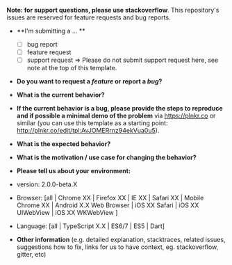 <!-- markdownlint-disable MD036 -->

<!-- markdownlint-disable MD041 -->

**Note: for support questions, please use stackoverflow**. This repository's issues are reserved for feature requests and bug reports.

* **I'm submitting a ... **

  * [ ] bug report
  * [ ] feature request
  * [ ] support request => Please do not submit support request here, see note at the top of this template.

* **Do you want to request a _feature_ or report a _bug_?**

* **What is the current behavior?**

* **If the current behavior is a bug, please provide the steps to reproduce and if possible a minimal demo of the problem** via
  <https://plnkr.co> or similar (you can use this template as a starting point: <http://plnkr.co/edit/tpl:AvJOMERrnz94ekVua0u5>).

* **What is the expected behavior?**

* **What is the motivation / use case for changing the behavior?**

* **Please tell us about your environment:**

* version: 2.0.0-beta.X
* Browser: [all | Chrome XX | Firefox XX | IE XX | Safari XX | Mobile Chrome XX | Android X.X Web Browser | iOS XX Safari | iOS XX UIWebView | iOS XX WKWebView ]
* Language: [all | TypeScript X.X | ES6/7 | ES5 | Dart]

* **Other information** (e.g. detailed explanation, stacktraces, related issues, suggestions how to fix, links for us to have context, eg. stackoverflow, gitter, etc)
